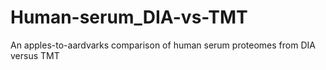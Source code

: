 # Human-serum_DIA-vs-TMT
An apples-to-aardvarks comparison of human serum proteomes from DIA versus TMT
